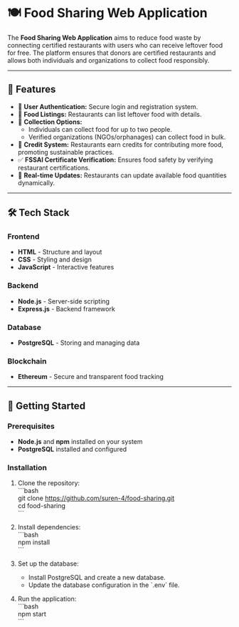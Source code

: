 # 🍽️ Food Sharing Web Application  

The **Food Sharing Web Application** aims to reduce food waste by connecting certified restaurants with users who can receive leftover food for free. The platform ensures that donors are certified restaurants and allows both individuals and organizations to collect food responsibly.  

---

## 🌟 Features  
- 🔑 **User Authentication:** Secure login and registration system.  
- 📝 **Food Listings:** Restaurants can list leftover food with details.  
- 👥 **Collection Options:**  
  - Individuals can collect food for up to two people.  
  - Verified organizations (NGOs/orphanages) can collect food in bulk.  
- 🏅 **Credit System:** Restaurants earn credits for contributing more food, promoting sustainable practices.  
- ✅ **FSSAI Certificate Verification:** Ensures food safety by verifying restaurant certifications.  
- 📡 **Real-time Updates:** Restaurants can update available food quantities dynamically.  

---

## 🛠️ Tech Stack  

### Frontend  
- **HTML** - Structure and layout  
- **CSS** - Styling and design  
- **JavaScript** - Interactive features  

### Backend  
- **Node.js** - Server-side scripting  
- **Express.js** - Backend framework  

### Database  
- **PostgreSQL** - Storing and managing data  

### Blockchain  
- **Ethereum** - Secure and transparent food tracking  

---

## 🚀 Getting Started  

### Prerequisites  
- **Node.js** and **npm** installed on your system  
- **PostgreSQL** installed and configured  

### Installation  

1. Clone the repository:  
   \`\`\`bash  
   git clone https://github.com/suren-4/food-sharing.git  
   cd food-sharing  
   \`\`\`  

2. Install dependencies:  
   \`\`\`bash  
   npm install  
   \`\`\`  

3. Set up the database:  
   - Install PostgreSQL and create a new database.  
   - Update the database configuration in the \`.env\` file.  

4. Run the application:  
   \`\`\`bash  
   npm start  
   \`\`\`  

  
